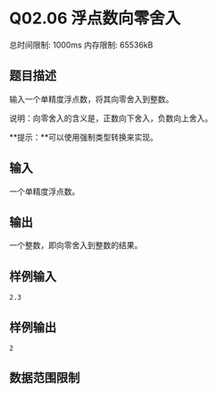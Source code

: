 # Q02.06 浮点数向零舍入

总时间限制: 1000ms 内存限制: 65536kB

## 题目描述

输入一个单精度浮点数，将其向零舍入到整数。

说明：向零舍入的含义是，正数向下舍入，负数向上舍入。

**提示：**可以使用强制类型转换来实现。

## 输入

一个单精度浮点数。

## 输出

一个整数，即向零舍入到整数的结果。

## 样例输入

    2.3

## 样例输出

    2

## 数据范围限制

